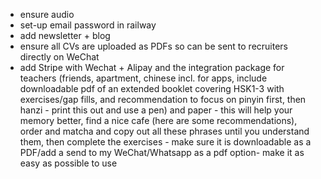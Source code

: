 - ensure audio 
- set-up email password in railway
- add newsletter + blog
- ensure all CVs are uploaded as PDFs so can be sent to recruiters directly on WeChat
- add Stripe with Wechat + Alipay and the integration package for teachers (friends, apartment, chinese incl. for apps, include downloadable pdf
of an extended booklet covering HSK1-3 with exercises/gap fills, and recommendation to focus on pinyin first, then hanzi - print this out and use a pen)
and paper - this will help your memory better, find a nice cafe (here are some recommendations), order and matcha and copy out all these phrases until you
understand them, then complete the exercises - make sure it is downloadable as a PDF/add a send to my WeChat/Whatsapp as a pdf option- make it as easy as possible to use